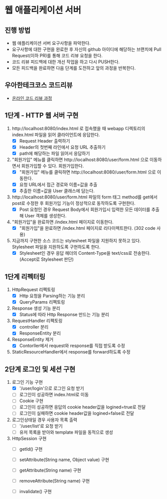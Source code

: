 # 웹 애플리케이션 서버
## 진행 방법
* 웹 애플리케이션 서버 요구사항을 파악한다.
* 요구사항에 대한 구현을 완료한 후 자신의 github 아이디에 해당하는 브랜치에 Pull Request(이하 PR)를 통해 코드 리뷰 요청을 한다.
* 코드 리뷰 피드백에 대한 개선 작업을 하고 다시 PUSH한다.
* 모든 피드백을 완료하면 다음 단계를 도전하고 앞의 과정을 반복한다.

## 우아한테크코스 코드리뷰
* [온라인 코드 리뷰 과정](https://github.com/woowacourse/woowacourse-docs/blob/master/maincourse/README.md)

## 1단계 - HTTP 웹 서버 구현
1. http://localhost:8080/index.html 로 접속했을 때 webapp 디렉토리의 index.html 파일을 읽어 클라이언트에 응답한다.
    - [x] Request Header 출력하기
    - [x] Header의 첫번째 라인에서 요청 URL 추출하기
    - [x] path에 해당하는 파일 읽어서 응답하기
2. "회원가입" 메뉴를 클릭하면 http://localhost:8080/user/form.html 으로 이동하면서 회원가입할 수 있다. 회원가입한다.
    - [x] "회원가입" 메뉴를 클릭하면 http://localhost:8080/user/form.html 으로 이동한다.
    - [x] 요청 URL에서 접근 경로와 이름=값을 추출
    - [x] 추출한 이름=값을 User 클래스에 담는다.
3. http://localhost:8080/user/form.html 파일의 form 태그 method를 get에서 post로 수정한 후 회원가입 기능이 정상적으로 동작하도록 구현한다.
    - [x] Post 요청인 경우 Request Body에서 회원가입시 입력한 모든 데이터를 추출해 User 객체를 생성한다.
4. "회원가입"을 완료하면 /index.html 페이지로 이동한다.
    - [x] "회원가입"을 완료하면 /index.html 페이지로 리다이렉트한다. (302 code 사용)
5. 지금까지 구현한 소스 코드는 stylesheet 파일을 지원하지 못하고 있다. Stylesheet 파일을 지원하도록 구현하도록 한다.
    - [x] Stylesheet인 경우 응답 헤더의 Content-Type을 text/css로 전송한다. (Accept로 Stylesheet 판단)
    
## 1단계 리펙터링
1. HttpRequest 리펙토링
    - [x] Http 요청을 Parsing하는 기능 분리
    - [x] QueryParams 리펙토링
2. Response 생성 기능 분리
    - [x] Status에 따라 Http Response 만드는 기능 분리
3. RequestHandler 리펙토링
    - [x] controller 분리
    - [x] ResponseEntity 분리
4. ResponseEntity 제거
    - [x] Contorller에서 request와 response를 직접 받도록 수정
5. StaticResourceHandler에서 response를 forward하도록 수정

## 2단계 로그인 및 세션 구현
1. 로그인 기능 구현
    - [x] '/user/login'으로 로그인 요청 받기
    - [ ] 로그인이 성공하면 index.html로 이동
    - [ ] Cookie 구현 
    - [ ] 로그인이 성공하면 응답의 cookie header값을 logined=true로 전달
    - [ ] 로그인이 실패하면 cookie header값을 logined=false로 전달
        
2. 로그인상태일 경우 사용자 목록 출력
    - [ ] '/user/list'로 요청 받기
    - [ ] 유저 목록을 받아와 template 파일을 동적으로 생성
   
3. HttpSession 구현
    - [ ] getId() 구현
    - [ ] setAttribute(String name, Object value) 구현
    - [ ] getAttribute(String name) 구현
    - [ ] removeAttribute(String name) 구현
    - [ ] invalidate() 구현
        
